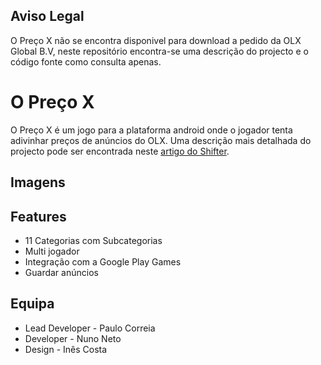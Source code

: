 
##  Aviso Legal
O Preço X não se encontra disponivel para download a pedido da OLX Global B.V, neste repositório encontra-se uma descrição do projecto e o código fonte como consulta apenas.

#  O Preço X
O Preço X é um jogo para a plataforma android onde o jogador tenta adivinhar preços de anúncios do OLX.
Uma descrição mais detalhada do projecto pode ser encontrada neste [artigo do Shifter](https://shifter.sapo.pt/2018/02/jogo-preco-certo-olx/).

##  Imagens


##  Features
* 11 Categorias com Subcategorias
* Multi jogador
* Integração com a Google Play Games
* Guardar anúncios

##  Equipa
 * Lead Developer - Paulo Correia
 * Developer - Nuno Neto
 * Design - Inês Costa
